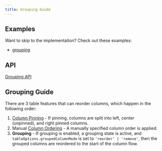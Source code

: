 ```yaml
---
title: Grouping Guide
---
```


## Examples

Want to skip to the implementation? Check out these examples:

- [grouping](../../framework/react/examples/grouping)

## API

[Grouping API](../../api/features/grouping)

## Grouping Guide

There are 3 table features that can reorder columns, which happen in the following order:

1. [Column Pinning](../column-pinning) - If pinning, columns are split into left, center (unpinned), and right pinned columns.
2. Manual [Column Ordering](../column-ordering) - A manually specified column order is applied.
3. **Grouping** - If grouping is enabled, a grouping state is active, and `tableOptions.groupedColumnMode` is set to `'reorder' | 'remove'`, then the grouped columns are reordered to the start of the column flow.
